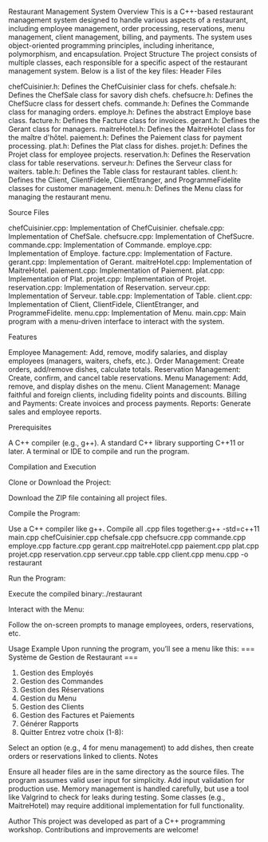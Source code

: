 Restaurant Management System
Overview
This is a C++-based restaurant management system designed to handle various aspects of a restaurant, including employee management, order processing, reservations, menu management, client management, billing, and payments. The system uses object-oriented programming principles, including inheritance, polymorphism, and encapsulation.
Project Structure
The project consists of multiple classes, each responsible for a specific aspect of the restaurant management system. Below is a list of the key files:
Header Files

chefCuisinier.h: Defines the ChefCuisinier class for chefs.
chefsale.h: Defines the ChefSale class for savory dish chefs.
chefsucre.h: Defines the ChefSucre class for dessert chefs.
commande.h: Defines the Commande class for managing orders.
employe.h: Defines the abstract Employe base class.
facture.h: Defines the Facture class for invoices.
gerant.h: Defines the Gerant class for managers.
maitreHotel.h: Defines the MaitreHotel class for the maître d'hôtel.
paiement.h: Defines the Paiement class for payment processing.
plat.h: Defines the Plat class for dishes.
projet.h: Defines the Projet class for employee projects.
reservation.h: Defines the Reservation class for table reservations.
serveur.h: Defines the Serveur class for waiters.
table.h: Defines the Table class for restaurant tables.
client.h: Defines the Client, ClientFidele, ClientEtranger, and ProgrammeFidelite classes for customer management.
menu.h: Defines the Menu class for managing the restaurant menu.

Source Files

chefCuisinier.cpp: Implementation of ChefCuisinier.
chefsale.cpp: Implementation of ChefSale.
chefsucre.cpp: Implementation of ChefSucre.
commande.cpp: Implementation of Commande.
employe.cpp: Implementation of Employe.
facture.cpp: Implementation of Facture.
gerant.cpp: Implementation of Gerant.
maitreHotel.cpp: Implementation of MaitreHotel.
paiement.cpp: Implementation of Paiement.
plat.cpp: Implementation of Plat.
projet.cpp: Implementation of Projet.
reservation.cpp: Implementation of Reservation.
serveur.cpp: Implementation of Serveur.
table.cpp: Implementation of Table.
client.cpp: Implementation of Client, ClientFidele, ClientEtranger, and ProgrammeFidelite.
menu.cpp: Implementation of Menu.
main.cpp: Main program with a menu-driven interface to interact with the system.

Features

Employee Management: Add, remove, modify salaries, and display employees (managers, waiters, chefs, etc.).
Order Management: Create orders, add/remove dishes, calculate totals.
Reservation Management: Create, confirm, and cancel table reservations.
Menu Management: Add, remove, and display dishes on the menu.
Client Management: Manage faithful and foreign clients, including fidelity points and discounts.
Billing and Payments: Create invoices and process payments.
Reports: Generate sales and employee reports.

Prerequisites

A C++ compiler (e.g., g++).
A standard C++ library supporting C++11 or later.
A terminal or IDE to compile and run the program.

Compilation and Execution

Clone or Download the Project:

Download the ZIP file containing all project files.


Compile the Program:

Use a C++ compiler like g++. Compile all .cpp files together:g++ -std=c++11 main.cpp chefCuisinier.cpp chefsale.cpp chefsucre.cpp commande.cpp employe.cpp facture.cpp gerant.cpp maitreHotel.cpp paiement.cpp plat.cpp projet.cpp reservation.cpp serveur.cpp table.cpp client.cpp menu.cpp -o restaurant




Run the Program:

Execute the compiled binary:./restaurant




Interact with the Menu:

Follow the on-screen prompts to manage employees, orders, reservations, etc.



Usage Example
Upon running the program, you’ll see a menu like this:
=== Système de Gestion de Restaurant ===
1. Gestion des Employés
2. Gestion des Commandes
3. Gestion des Réservations
4. Gestion du Menu
5. Gestion des Clients
6. Gestion des Factures et Paiements
7. Générer Rapports
8. Quitter
Entrez votre choix (1-8):

Select an option (e.g., 4 for menu management) to add dishes, then create orders or reservations linked to clients.
Notes

Ensure all header files are in the same directory as the source files.
The program assumes valid user input for simplicity. Add input validation for production use.
Memory management is handled carefully, but use a tool like Valgrind to check for leaks during testing.
Some classes (e.g., MaitreHotel) may require additional implementation for full functionality.

Author
This project was developed as part of a C++ programming workshop. Contributions and improvements are welcome!
